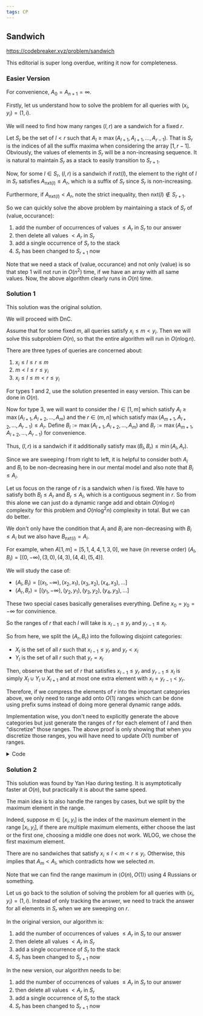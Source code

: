 ```yaml
---
tags: CP
---
```


## Sandwich

<https://codebreaker.xyz/problem/sandwich>

This editorial is super long overdue, writing it now for completeness.

### Easier Version

For convenience, $A_0 = A_{n+1} = \infty$.

Firstly, let us understand how to solve the problem for all queries with $(x_i,y_i) = (1,i)$.

We will need to find how many ranges $(l,r)$ are a sandwich for a fixed $r$.

Let $S_r$ be the set of $l<r$ such that $A_l \geq \max(A_{l+1}, A_{l+1}, \ldots, A_{r-1})$. That is $S_r$ is the indices of all the suffix maxima when considering the array $[1,r-1]$. Obviously, the values of elements in $S_r$ will be a non-increasing sequence. It is natural to maintain $S_r$ as a stack to easily transition to $S_{r+1}$.

Now, for some $l \in S_r$, $(l,r)$ is a sandwich if $\text{nxt}(l)$, the element to the right of $l$ in $S_r$ satisfies $A_{\text{nxt}(l)} \leq A_r$, which is a suffix of $S_r$ since $S_r$ is non-increasing.

Furthermore, if $A_{\text{nxt}(l)} < A_r$, note the strict inequality, then $\text{nxt}(l) \notin S_{r+1}$.

So we can quickly solve the above problem by maintaining a stack of $S_r$ of $(\text{value},\text{occurance})$:

1. add the number of occurrences of values $\leq A_r$ in $S_r$ to our answer
2. then delete all values $< A_r$ in $S_r$
3. add a single occurrence of $S_r$ to the stack
4. $S_r$ has been changed to $S_{r+1}$ now

Note that we need a stack of $(\text{value},\text{occurance})$ and not only $(\text{value})$ is so that step 1 will not run in $O(n^2)$ time, if we have an array with all same values. Now, the above algorithm clearly runs in $O(n)$ time.

### Solution 1

This solution was the original solution.

We will proceed with DnC. 

Assume that for some fixed $m$, all queries satisfy $x_i \leq m < y_i$. Then we will solve this subproblem $O(n)$, so that the entire algorithm will run in $O(n \log n)$.

There are three types of queries are concerned about:

1. $x_i \leq l \leq r \leq m$
2. $m<l \leq r \leq y_i$
3. $x_i \leq l \leq m < r \leq y_i$

For types 1 and 2, use the solution presented in easy version. This can be done in $O(n)$.

Now for type $3$, we will want to consider the $l \in [1,m]$ which satisfy $A_l \geq \max(A_{l+1}, A_{l+2}, \ldots, A_m)$ and the $r \in (m,n]$ which satisfy $\max(A_{m+1}, A_{l+2}, \ldots, A_{r-1}) \leq A_r$. Define $B_l := \max(A_{l+1}, A_{l+2}, \ldots, A_m)$ and $B_r := \max(A_{m+1}, A_{l+2}, \ldots, A_{r-1})$ for convenience.

Thus, $(l,r)$ is a sandwich if it additionally satisfy $\max(B_l, B_r) \leq \min(A_l,A_r)$.

Since we are sweeping $l$ from right to left, it is helpful to consider both $A_i$ and $B_i$ to be non-decreasing here in our mental model and also note that $B_i \leq A_i$.

Let us focus on the range of $r$ is a sandwich when $l$ is fixed. We have to satisfy both $B_l \leq A_r$ and  $B_r \leq A_l$, which is a contiguous segment in $r$. So from this alone we can just do a dynamic range add and obtain $O(n \log n)$ complexity for this problem and $O(n \log^2 n)$ complexity in total. But we can do better.

We don't only have the condition that $A_i$ and $B_i$ are non-decreasing with $B_i \leq A_i$ but we also have $B_{\text{nxt}(i)} = A_i$.

For example, when $A[1,m] = [5,1,4,4,1,3,0]$, we have (in reverse order) $(A_l,B_l) = [(0,-\infty),(3,0),(4,3),(4,4),(5,4)]$.

We will study the case of:

- $(A_l,B_l) = [(x_1,-\infty),(x_2,x_1),(x_3,x_2),(x_4,x_3),\ldots]$ 
- $(A_r,B_r) = [(y_1,-\infty),(y_2,y_1),(y_3,y_2),(y_4,y_3),\ldots]$ 

These two special cases basically generalises everything. Define $x_0  = y_0 = -\infty$ for convinience.

So the ranges of $r$ that each $l$ will take is $x_{l-1} \leq y_{r}$ and $y_{r-1} \leq x_l$.

So from here, we split the $(A_r,B_r)$ into the following disjoint categories:

- $X_{l}$ is the set of all $r$ such that $x_{l-1} \leq y_r$ and $y_r < x_l$
- $Y_{l}$ is the set of all $r$ such that $y_r = x_l$

Then, observe that the set of $r$ that satisfies $x_{l-1} \leq y_{r}$ and $y_{r-1} \leq x_l$ is simply $X_l \cup Y_l \cup X_{l+1}$ and at most one extra element with $x_l = y_{r-1} < y_r$.

Therefore, if we compress the elements of $r$ into the important categories above, we only need to range add onto $O(1)$ ranges which can be done using prefix sums instead of doing more general dynamic range adds.

Implementation wise, you don't need to explicitly generate the above categories but just generate the ranges of $r$ for each element of $l$ and then "discretize" those ranges. The above proof is only showing that when you discretize those ranges, you will have need to update $O(1)$ number of ranges.

<details> <summary> Code </summary> <pre>

```c++
#include <bits/stdc++.h>
#include <ext/pb_ds/assoc_container.hpp>
#include <ext/pb_ds/tree_policy.hpp>
#include <ext/rope>
using namespace std;
using namespace __gnu_pbds;
using namespace __gnu_cxx;
#define ll long long
#define ii pair<ll,ll>
#define iii pair<ii,ll>
#define fi first
#define se second
#define endl '\n'
#define debug(x) cout << #x << ": " << x << endl

#define pub push_back
#define pob pop_back
#define puf push_front
#define pof pop_front
#define lb lower_bound
#define ub upper_bound

#define rep(x,start,end) for(auto x=(start)-((start)>(end));x!=(end)-((start)>(end));((start)<(end)?x++:x--))
#define all(x) (x).begin(),(x).end()
#define sz(x) (int)(x).size()

#define indexed_set tree<ll,null_type,less<ll>,rb_tree_tag,tree_order_statistics_node_update>
//change less to less_equal for non distinct pbds, but erase will bug

mt19937 rng(chrono::system_clock::now().time_since_epoch().count());

int n,q;
int arr[3000005];

struct Q{
	int l,r;
	int idx;
};

vector<Q> qu;

ll ans[3000005];

ll curr=0;
vector<ii> v;
ll stkl[3000005],stkr[3000005];

ii id[3000005];

int used[3000005];
bool impt[3000005];
int block[3000005];

ll pref[3000005];
int num[3000005];

void dnc(int l,int r,vector<Q> qu){
	if (qu.empty()) return;
	int m=l+r>>1;
	
	if (l==r){
		for (auto &it:qu) ans[it.idx]=1;
		return;
	}
	
	curr=0;
	v.clear();
	rep(x,m+1,l){
		while (!v.empty() && v.back().fi<arr[x]) curr+=v.back().se,v.pob();
		if (!v.empty() && v.back().fi==arr[x]){
			if (sz(v)>=2) curr++;
			curr+=v.back().se;
			v.back().se++;
		}
		else{
			if (sz(v)>=1) curr++;
			v.pub(ii(arr[x],1));
		}
		
		curr++;
		stkl[x]=curr;
	}
	
	curr=0;
	v.clear();
	rep(x,m+1,r+1){
		while (!v.empty() && v.back().fi<arr[x]) curr+=v.back().se,v.pob();
		if (!v.empty() && v.back().fi==arr[x]){
			if (sz(v)>=2) curr++;
			curr+=v.back().se;
			v.back().se++;
		}
		else{
			if (sz(v)>=1) curr++;
			v.pub(ii(arr[x],1));
		}
		
		curr++;
		stkr[x]=curr;
	}
	
	vector<int> idx1;
	vector<int> idx2;
	
	int p=-1;
	rep(x,m+1,l){
		if (arr[x]>=p){
			idx1.pub(x);
			p=arr[x];
		}
		id[x]=ii(-1,-1);
	}
	
	p=-1;
	rep(x,m+1,r+1){
		if (arr[x]>=p){
			idx2.pub(x);
			p=arr[x];
			used[x]=sz(idx2)-1;
		}
		else{
			used[x]=-1;
		}
	}
	
	rep(x,0,sz(idx2)) impt[x]=false;
	int pl=0,pr=0;
	rep(x,0,sz(idx1)){
		while (pr<sz(idx2)-1 && arr[idx2[pr]]<=arr[idx1[x]]) pr++;
		while (pl<sz(idx2) && x && arr[idx2[pl]]<arr[idx1[x-1]]) pl++;
		
		if (pl<=pr) id[idx1[x]]=ii(pl,pr);
		impt[pl]=impt[pr+1]=true;
	}
	
	int IDX=0;
	rep(x,m+1,r+1){
		if (used[x]!=-1){
			if (impt[used[x]]) IDX++,num[IDX]=0;
			num[IDX]++;
		}
		id[x]=ii(IDX,num[IDX]);
	}
	
	vector<Q> vl,vr;
	curr=m+1;
	int mx=0;
	
	for (auto &it:qu){
		if (it.r<=m) vl.pub(it);
		else if (m<it.l) vr.pub(it);
		else{
			while (it.l<curr){
				curr--;
				
				if (id[curr]==ii(-1,-1)) continue;
				
				int bl=id[idx2[id[curr].fi]].fi,br=id[idx2[id[curr].se]].fi;
				ll psum=0;
				
				rep(x,bl,br+1){
					if (x<=mx){
						pref[x]+=num[x]+psum;
						psum+=num[x];
					}
					else{
						pref[x]=pref[x-1]+num[x];
						mx++;
					}
				}
			}
			
			ll temp=stkl[it.l]+stkr[it.r];
			int br=id[it.r].fi;
			if (mx<br) temp+=pref[mx];
			else temp+=pref[br-1]+(pref[br]-pref[br-1])/num[br]*id[it.r].se;
			
			ans[it.idx]=temp;
		}
	}
	
	dnc(l,m,vl);
	dnc(m+1,r,vr);
}

int main(){
	ios::sync_with_stdio(0);
	cin.tie(0);
	cout.tie(0);
	cin.exceptions(ios::badbit | ios::failbit);
	
	cin>>n>>q;
	rep(x,1,n+1) cin>>arr[x];
	
	int a,b;
	rep(x,0,q){
		cin>>a>>b;
		qu.pub(Q({a,b,x}));
	}
	
	sort(all(qu),[](Q i,Q j){
		return i.l>j.l;
	});
	
	dnc(1,n,qu);
	
	rep(x,0,q) cout<<ans[x]<<endl;
}
```

</pre></details>


### Solution 2

This solution was found by Yan Hao during testing. It is asymptotically faster at $O(n)$, but practically it is about the same speed.

The main idea is to also handle the ranges by cases, but we split by the maximum element in the range.

Indeed, suppose $m \in [x_i,y_i]$ is the index of the maximum element in the range $[x_i,y_i]$, if there are multiple maximum elements, either choose the last or the first one, choosing a middle one does not work. WLOG, we chose the first maximum element.

There are no sandwiches that satisfy $x_i \leq l < m < r \leq y_i$. Otherwise, this implies that $A_m < A_l$, which contradicts how we selected $m$.

Note that we can find the range maximum in $\langle O(n),O(1) \rangle$ using 4 Russians or something.

Let us go back to the solution of solving the problem for all queries with $(x_i,y_i) = (1,i)$. Instead of only tracking the answer, we need to track the answer for all elements in $S_r$ when we are sweeping on $r$.

In the original version, our algorithm is:

1. add the number of occurrences of values $\leq A_r$ in $S_r$ to our answer
2. then delete all values $< A_r$ in $S_r$
3. add a single occurrence of $S_r$ to the stack
4. $S_r$ has been changed to $S_{r+1}$ now

In the new version, our algorithm needs to be:

1. add the number of occurrences of values $\leq A_r$ in $S_r$ to our answer
2. then delete all values $< A_r$ in $S_r$
3. add a single occurrence of $S_r$ to the stack
4. $S_r$ has been changed to $S_{r+1}$ now
